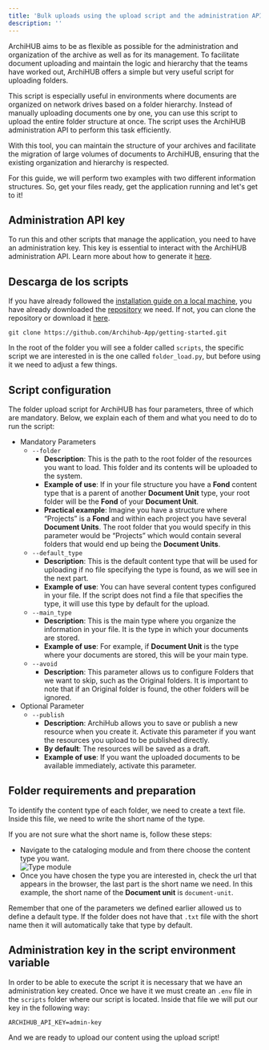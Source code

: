 ```yaml
---
title: 'Bulk uploads using the upload script and the administration API'
description: ''
---
```


ArchiHUB aims to be as flexible as possible for the administration and organization of the archive as well as for its management. To facilitate document uploading and maintain the logic and hierarchy that the teams have worked out, ArchiHUB offers a simple but very useful script for uploading folders.

This script is especially useful in environments where documents are organized on network drives based on a folder hierarchy. Instead of manually uploading documents one by one, you can use this script to upload the entire folder structure at once. The script uses the ArchiHUB administration API to perform this task efficiently.

With this tool, you can maintain the structure of your archives and facilitate the migration of large volumes of documents to ArchiHUB, ensuring that the existing organization and hierarchy is respected.

For this guide, we will perform two examples with two different information structures. So, get your files ready, get the application running and let's get to it!

## Administration API key

To run this and other scripts that manage the application, you need to have an administration key. This key is essential to interact with the ArchiHUB administration API. Learn more about how to generate it [here](../perfil/llaves).

## Descarga de los scripts

If you have already followed the [installation guide on a local machine](../install_local), you have already downloaded the [repository](https://github.com/Archihub-App/getting-started) we need. If not, you can clone the repository or download it [here](https://github.com/Archihub-App/getting-started/archive/refs/heads/main.zip).

```
git clone https://github.com/Archihub-App/getting-started.git
```

In the root of the folder you will see a folder called `scripts`, the specific script we are interested in is the one called `folder_load.py`, but before using it we need to adjust a few things.

## Script configuration

The folder upload script for ArchiHUB has four parameters, three of which are mandatory. Below, we explain each of them and what you need to do to run the script:

- Mandatory Parameters
    - `--folder`
        - __Description__: This is the path to the root folder of the resources you want to load. This folder and its contents will be uploaded to the system.
        - __Example of use__: If in your file structure you have a __Fond__ content type that is a parent of another __Document Unit__ type, your root folder will be the __Fond__ of your __Document Unit__.
        - __Practical example__: Imagine you have a structure where “Projects” is a __Fond__ and within each project you have several __Document Units__. The root folder that you would specify in this parameter would be “Projects” which would contain several folders that would end up being the __Document Units__.
    - `--default_type`
        - __Description__: This is the default content type that will be used for uploading if no file specifying the type is found, as we will see in the next part.
        - __Example of use__: You can have several content types configured in your file. If the script does not find a file that specifies the type, it will use this type by default for the upload.
    - `--main_type`
        - __Description__: This is the main type where you organize the information in your file. It is the type in which your documents are stored.
        - __Example of use__: For example, if __Document Unit__ is the type where your documents are stored, this will be your main type.
    - `--avoid`
        - __Description__: This parameter allows us to configure Folders that we want to skip, such as the Original folders. It is important to note that if an Original folder is found, the other folders will be ignored.
- Optional Parameter
    - `--publish`
        - __Description__: ArchiHub allows you to save or publish a new resource when you create it. Activate this parameter if you want the resources you upload to be published directly.
        - __By default__: The resources will be saved as a draft.
        - __Example of use__: If you want the uploaded documents to be available immediately, activate this parameter.

## Folder requirements and preparation

To identify the content type of each folder, we need to create a text file. Inside this file, we need to write the short name of the type.

If you are not sure what the short name is, follow these steps:

- Navigate to the cataloging module and from there choose the content type you want. <br> ![Type module](/archihub.github.io/imagenes/modulo_tipo.png)
- Once you have chosen the type you are interested in, check the url that appears in the browser, the last part is the short name we need. In this example, the short name of the __Document unit__ is `document-unit`.

Remember that one of the parameters we defined earlier allowed us to define a default type. If the folder does not have that `.txt` file with the short name then it will automatically take that type by default.

## Administration key in the script environment variable

In order to be able to execute the script it is necessary that we have an administration key created. Once we have it we must create an `.env` file in the `scripts` folder where our script is located. Inside that file we will put our key in the following way:

```
ARCHIHUB_API_KEY=admin-key
```

And we are ready to upload our content using the upload script!